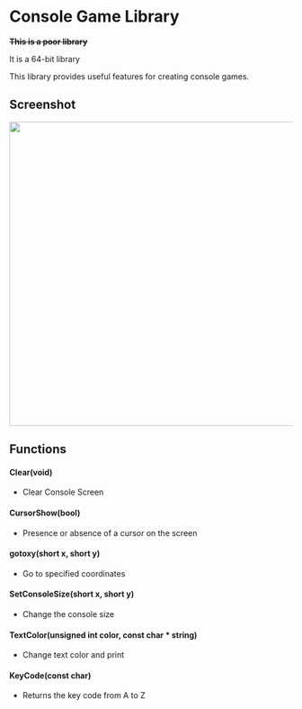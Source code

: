 # Console Game Library
~~**This is a poor library**~~


It is a 64-bit library

This library provides useful features for creating console games.

## Screenshot

<div>
  <img width="540" src="https://user-images.githubusercontent.com/63224377/100871354-7fb94180-34e3-11eb-8e48-2b48b9071208.png">
</div>


## Functions

#### Clear(void)
  - Clear Console Screen

#### CursorShow(bool)
  - Presence or absence of a cursor on the screen

#### gotoxy(short x, short y)
  - Go to specified coordinates

#### SetConsoleSize(short x, short y)
  - Change the console size

#### TextColor(unsigned int color, const char * string)
  - Change text color and print

#### KeyCode(const char)
  - Returns the key code from A to Z
